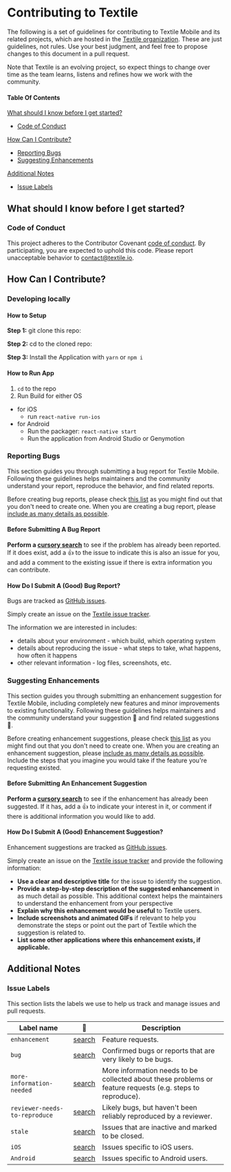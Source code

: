 # Contributing to Textile

The following is a set of guidelines for contributing to Textile Mobile and its
related projects, which are hosted in the [Textile organization](https://github.com/textileio). These are just guidelines, not rules. Use your best judgment, and
feel free to propose changes to this document in a pull request.

Note that Textile is an evolving project, so expect things to change over
time as the team learns, listens and refines how we work with the community.

#### Table Of Contents

[What should I know before I get started?](#what-should-i-know-before-i-get-started)
  * [Code of Conduct](#code-of-conduct)

[How Can I Contribute?](#how-can-i-contribute)
  * [Reporting Bugs](#reporting-bugs)
  * [Suggesting Enhancements](#suggesting-enhancements)

[Additional Notes](#additional-notes)
  * [Issue Labels](#issue-labels)

## What should I know before I get started?

### Code of Conduct

This project adheres to the Contributor Covenant [code of conduct](CODE_OF_CONDUCT.md).
By participating, you are expected to uphold this code.
Please report unacceptable behavior to [contact@textile.io](mailto:contact@textile.io).

## How Can I Contribute?

### Developing locally

#### How to Setup

**Step 1:** git clone this repo:

**Step 2:** cd to the cloned repo:

**Step 3:** Install the Application with `yarn` or `npm i`


#### How to Run App

1. `cd` to the repo
2. Run Build for either OS
  * for iOS
    * run `react-native run-ios`
  * for Android
    * Run the packager: `react-native start`
    * Run the application from Android Studio or Genymotion

### Reporting Bugs

This section guides you through submitting a bug report for Textile Mobile.
Following these guidelines helps maintainers and the community understand your
report, reproduce the behavior, and find related reports.

Before creating bug reports, please check [this list](https://github.com/textileio/textile-mobile/labels/bug)
as you might find out that you don't need to create one. When you are creating
a bug report, please [include as many details as possible](#how-do-i-submit-a-good-bug-report).

#### Before Submitting A Bug Report

**Perform a [cursory search](https://github.com/textileio/textile-mobile/labels/bug)**
to see if the problem has already been reported. If it does exist, add a
:thumbsup: to the issue to indicate this is also an issue for you, and add a
comment to the existing issue if there is extra information you can contribute.

#### How Do I Submit A (Good) Bug Report?

Bugs are tracked as [GitHub issues](https://guides.github.com/features/issues/).

Simply create an issue on the [Textile issue tracker](https://github.com/textileio/textile-mobile/issues).

The information we are interested in includes:

 - details about your environment - which build, which operating system
 - details about reproducing the issue - what steps to take, what happens, how
   often it happens
 - other relevant information - log files, screenshots, etc.

### Suggesting Enhancements

This section guides you through submitting an enhancement suggestion for
Textile Mobile, including completely new features and minor improvements to
existing functionality. Following these guidelines helps maintainers and the
community understand your suggestion :pencil: and find related suggestions
:mag_right:.

Before creating enhancement suggestions, please check [this list](https://github.com/textileio/textile-mobile/labels/bug)
as you might find out that you don't need to create one. When you are creating
an enhancement suggestion, please [include as many details as possible](#how-do-i-submit-a-good-enhancement-suggestion). Include the steps
that you imagine you would take if the feature you're requesting existed.

#### Before Submitting An Enhancement Suggestion

**Perform a [cursory search](https://github.com/textileio/textile-mobile/labels/enhancement)**
to see if the enhancement has already been suggested. If it has, add a
:thumbsup: to indicate your interest in it, or comment if there is additional
information you would like to add.

#### How Do I Submit A (Good) Enhancement Suggestion?

Enhancement suggestions are tracked as [GitHub issues](https://guides.github.com/features/issues/).

Simply create an issue on the [Textile issue tracker](https://github.com/textileio/textile-mobile/issues)
and provide the following information:

* **Use a clear and descriptive title** for the issue to identify the
  suggestion.
* **Provide a step-by-step description of the suggested enhancement** in as
  much detail as possible. This additional context helps the maintainers to
  understand the enhancement from your perspective
* **Explain why this enhancement would be useful** to Textile users.
* **Include screenshots and animated GIFs** if relevant to help you demonstrate
  the steps or point out the part of Textile which the suggestion is
  related to.
* **List some other applications where this enhancement exists, if applicable.**

## Additional Notes

### Issue Labels

This section lists the labels we use to help us track and manage issues and
pull requests.

| Label name | :mag_right: | Description |
| --- | --- | --- |
| `enhancement` | [search](https://github.com/textileio/textile-mobile/labels/enhancement) | Feature requests. |
| `bug` | [search](https://github.com/textileio/textile-mobile/labels/bug)  | Confirmed bugs or reports that are very likely to be bugs. |
| `more-information-needed` | [search](https://github.com/textileio/textile-mobile/labels/more-information-needed) | More information needs to be collected about these problems or feature requests (e.g. steps to reproduce). |
| `reviewer-needs-to-reproduce` | [search](https://github.com/textileio/textile-mobile/labels/reviewer-needs-to-reproduce)  | Likely bugs, but haven't been reliably reproduced by a reviewer. |
| `stale` | [search](https://github.com/textileio/textile-mobile/labels/stale) | Issues that are inactive and marked to be closed. |
| `iOS` | [search](https://github.com/textileio/textile-mobile/labels/iOS)  | Issues specific to iOS users. |
| `Android` | [search](https://github.com/textileio/textile-mobile/labels/Android)  | Issues specific to Android users. |
